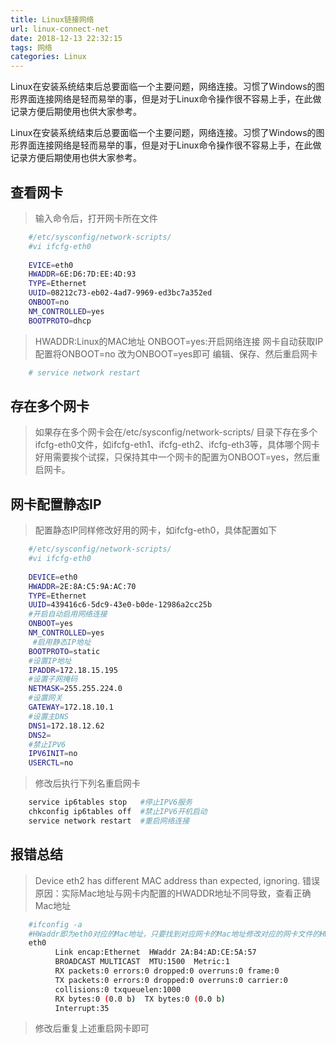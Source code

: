 ```yaml
---
title: Linux链接网络
url: linux-connect-net
date: 2018-12-13 22:32:15
tags: 网络
categories: Linux
---
```


Linux在安装系统结束后总要面临一个主要问题，网络连接。习惯了Windows的图形界面连接网络是轻而易举的事，但是对于Linux命令操作很不容易上手，在此做记录方便后期使用也供大家参考。

<!--more-->

Linux在安装系统结束后总要面临一个主要问题，网络连接。习惯了Windows的图形界面连接网络是轻而易举的事，但是对于Linux命令操作很不容易上手，在此做记录方便后期使用也供大家参考。

## 查看网卡

> 输入命令后，打开网卡所在文件


``` bash
    #/etc/sysconfig/network-scripts/
    #vi ifcfg-eth0
    
    EVICE=eth0
    HWADDR=6E:D6:7D:EE:4D:93
    TYPE=Ethernet
    UUID=08212c73-eb02-4ad7-9969-ed3bc7a352ed
    ONBOOT=no
    NM_CONTROLLED=yes
    BOOTPROTO=dhcp
```

> HWADDR:Linux的MAC地址
> ONBOOT=yes:开启网络连接
> 网卡自动获取IP配置将ONBOOT=no 改为ONBOOT=yes即可
> 编辑、保存、然后重启网卡

``` bash
    # service network restart
```

## 存在多个网卡
> 如果存在多个网卡会在/etc/sysconfig/network-scripts/ 目录下存在多个ifcfg-eth0文件，如ifcfg-eth1、ifcfg-eth2、ifcfg-eth3等，具体哪个网卡好用需要挨个试探，只保持其中一个网卡的配置为ONBOOT=yes，然后重启网卡。

## 网卡配置静态IP
> 配置静态IP同样修改好用的网卡，如ifcfg-eth0，具体配置如下

``` bash
    #/etc/sysconfig/network-scripts/
    #vi ifcfg-eth0
    
    DEVICE=eth0
    HWADDR=2E:8A:C5:9A:AC:70
    TYPE=Ethernet
    UUID=439416c6-5dc9-43e0-b0de-12986a2cc25b
    #开启自动启用网络连接
    ONBOOT=yes
    NM_CONTROLLED=yes
     #启用静态IP地址
    BOOTPROTO=static
    #设置IP地址
    IPADDR=172.18.15.195
    #设置子网掩码
    NETMASK=255.255.224.0
    #设置网关
    GATEWAY=172.18.10.1
    #设置主DNS
    DNS1=172.18.12.62
    DNS2=
    #禁止IPV6
    IPV6INIT=no
    USERCTL=no
```

> 修改后执行下列名重启网卡

``` bash
    service ip6tables stop   #停止IPV6服务
    chkconfig ip6tables off  #禁止IPV6开机启动
    service network restart  #重启网络连接
```
    
## 报错总结
>  Device eth2 has different MAC address than expected, ignoring.
> 错误原因：实际Mac地址与网卡内配置的HWADDR地址不同导致，查看正确Mac地址

``` bash
    #ifconfig -a
    #HWaddr即为eth0对应的Mac地址，只要找到对应网卡的Mac地址修改对应的网卡文件的HWADDR即可
    eth0      
          Link encap:Ethernet  HWaddr 2A:B4:AD:CE:5A:57
          BROADCAST MULTICAST  MTU:1500  Metric:1
          RX packets:0 errors:0 dropped:0 overruns:0 frame:0
          TX packets:0 errors:0 dropped:0 overruns:0 carrier:0
          collisions:0 txqueuelen:1000
          RX bytes:0 (0.0 b)  TX bytes:0 (0.0 b)
          Interrupt:35
```

> 修改后重复上述重启网卡即可




